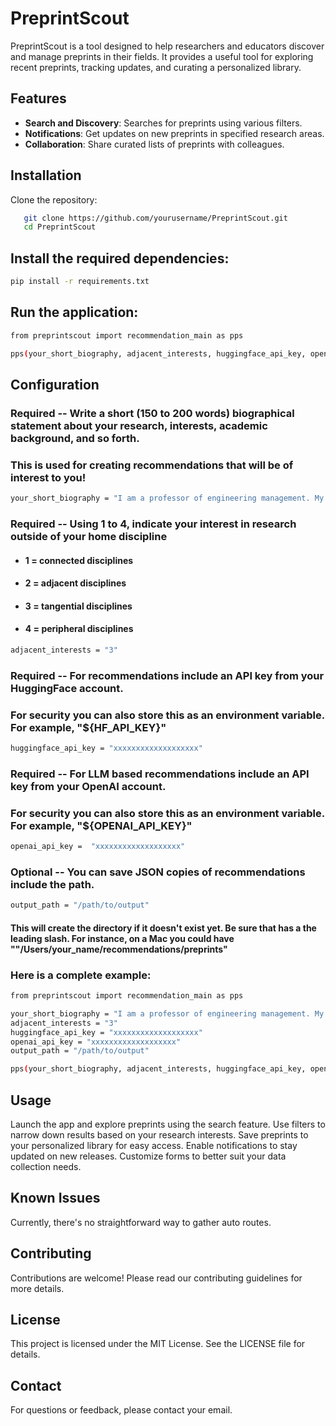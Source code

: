 # PreprintScout

PreprintScout is a tool designed to help researchers and educators discover and manage preprints in their fields. It provides a useful tool for exploring recent preprints, tracking updates, and curating a personalized library.

## Features

- **Search and Discovery**: Searches for preprints using various filters.
- **Notifications**: Get updates on new preprints in specified research areas.
- **Collaboration**: Share curated lists of preprints with colleagues.

## Installation

Clone the repository:

```bash
   git clone https://github.com/yourusername/PreprintScout.git
   cd PreprintScout
```
## Install the required dependencies:
```bash
pip install -r requirements.txt
```
## Run the application:
```bash
from preprintscout import recommendation_main as pps

pps(your_short_biography, adjacent_interests, huggingface_api_key, openai_api_key, output_path)
```
## Configuration

### Required -- Write a short (150 to 200 words) biographical statement about your research, interests, academic background, and so forth.
### This is used for creating recommendations that will be of interest to you!

```bash
your_short_biography = "I am a professor of engineering management. My research is in the application of artificial intelligence in managing engineering systems for electical vehicles... "
```

### Required --  Using 1 to 4, indicate your interest in research outside of your home discipline
- #### 1 = connected disciplines
- #### 2 = adjacent disciplines
- #### 3 = tangential disciplines
- #### 4 = peripheral disciplines

```bash
adjacent_interests = "3"
```
### Required -- For recommendations include an API key from your HuggingFace account.
### For security you can also store this as an environment variable. For example, "${HF_API_KEY}"
```bash
huggingface_api_key = "xxxxxxxxxxxxxxxxxxx"
```

### Required -- For LLM based recommendations include an API key from your OpenAI account.
### For security you can also store this as an environment variable. For example, "${OPENAI_API_KEY}"
```bash
openai_api_key =  "xxxxxxxxxxxxxxxxxxx"
```

### Optional -- You can save JSON copies of recommendations include the path.
```bash
output_path = "/path/to/output"
```
#### This will create the directory if it doesn't exist yet. Be sure that has a the leading slash. For instance, on a Mac you could have ""/Users/your_name/recommendations/preprints"

### Here is a complete example:
```bash
from preprintscout import recommendation_main as pps

your_short_biography = "I am a professor of engineering management. My research is in the application of artificial intelligence in managing engineering systems for electical vehicles... "
adjacent_interests = "3"
huggingface_api_key = "xxxxxxxxxxxxxxxxxxx"
openai_api_key = "xxxxxxxxxxxxxxxxxxx"
output_path = "/path/to/output"

pps(your_short_biography, adjacent_interests, huggingface_api_key, openai_api_key, output_path)
```
## Usage
Launch the app and explore preprints using the search feature.
Use filters to narrow down results based on your research interests.
Save preprints to your personalized library for easy access.
Enable notifications to stay updated on new releases.
Customize forms to better suit your data collection needs.

## Known Issues
Currently, there's no straightforward way to gather auto routes.

## Contributing
Contributions are welcome! Please read our contributing guidelines for more details.

## License
This project is licensed under the MIT License. See the LICENSE file for details.

## Contact
For questions or feedback, please contact your email.
